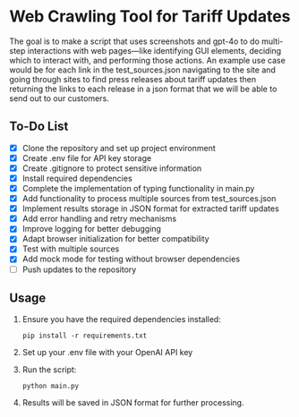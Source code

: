 # Web Crawling Tool for Tariff Updates

The goal is to make a script that uses screenshots and gpt-4o to do multi-step interactions with web pages—like identifying GUI elements, deciding which to interact with, and performing those actions. An example use case would be for each link in the test_sources.json navigating to the site and going through sites to find press releases about tariff updates then returning the links to each release in a json format that we will be able to send out to our customers.

## To-Do List

- [x] Clone the repository and set up project environment
- [x] Create .env file for API key storage
- [x] Create .gitignore to protect sensitive information
- [x] Install required dependencies
- [x] Complete the implementation of typing functionality in main.py
- [x] Add functionality to process multiple sources from test_sources.json
- [x] Implement results storage in JSON format for extracted tariff updates
- [x] Add error handling and retry mechanisms
- [x] Improve logging for better debugging
- [x] Adapt browser initialization for better compatibility
- [x] Test with multiple sources
- [x] Add mock mode for testing without browser dependencies
- [ ] Push updates to the repository

## Usage

1. Ensure you have the required dependencies installed:
   ```
   pip install -r requirements.txt
   ```

2. Set up your .env file with your OpenAI API key

3. Run the script:
   ```
   python main.py
   ```

4. Results will be saved in JSON format for further processing.

